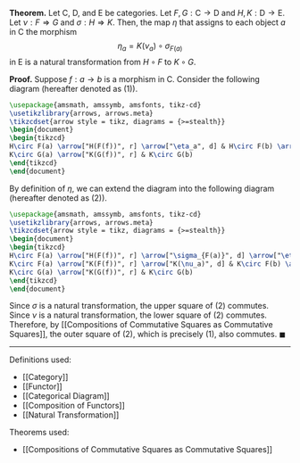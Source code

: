 **Theorem.** Let $\mathsf{C}$, $\mathsf{D}$, and $\mathsf{E}$ be categories. Let $F,G:\mathsf{C}\to \mathsf{D}$ and $H,K:\mathsf{D}\to \mathsf{E}$. Let $\nu:F\Rightarrow G$ and $\sigma:H\Rightarrow K$. Then, the map $\eta$ that assigns to each object $a$ in $\mathsf{C}$ the morphism $$\eta_{a}=K(\nu_{a})\circ \sigma_{F(a)}$$in $\mathsf{E}$ is a natural transformation from $H\circ F$ to $K\circ G$.

**Proof.** Suppose $f:a\to b$ is a morphism in $\mathsf{C}$. Consider the following diagram (hereafter denoted as (1)).

```tikz
\usepackage{amsmath, amssymb, amsfonts, tikz-cd}
\usetikzlibrary{arrows, arrows.meta}
\tikzcdset{arrow style = tikz, diagrams = {>=stealth}}
\begin{document}
\begin{tikzcd}
H\circ F(a) \arrow["H(F(f))", r] \arrow["\eta_a", d] & H\circ F(b) \arrow["\eta_b", d] \\
K\circ G(a) \arrow["K(G(f))", r] & K\circ G(b)
\end{tikzcd}
\end{document}
```

By definition of $\eta$, we can extend the diagram into the following diagram (hereafter denoted as (2)).

```tikz
\usepackage{amsmath, amssymb, amsfonts, tikz-cd}
\usetikzlibrary{arrows, arrows.meta}
\tikzcdset{arrow style = tikz, diagrams = {>=stealth}}
\begin{document}
\begin{tikzcd}
H\circ F(a) \arrow["H(F(f))", r] \arrow["\sigma_{F(a)}", d] \arrow["\eta_a" description, dd, bend right=70, dashed, swap] & H\circ F(b) \arrow["\sigma_{F(b)}", d] \arrow["\eta_b" description, dd, bend left=70, dashed] \\
K\circ F(a) \arrow["K(F(f))", r] \arrow["K(\nu_a)", d] & K\circ F(b) \arrow["K(\nu_b)", d] \\
K\circ G(a) \arrow["K(G(f))", r] & K\circ G(b)
\end{tikzcd}
\end{document}
```

Since $\sigma$ is a natural transformation, the upper square of (2) commutes. Since $\nu$ is a natural transformation, the lower square of (2) commutes. Therefore, by [[Compositions of Commutative Squares as Commutative Squares]], the outer square of (2), which is precisely (1), also commutes. $\blacksquare$
***
Definitions used:
- [[Category]]
- [[Functor]]
- [[Categorical Diagram]]
- [[Composition of Functors]]
- [[Natural Transformation]]

Theorems used:
- [[Compositions of Commutative Squares as Commutative Squares]]